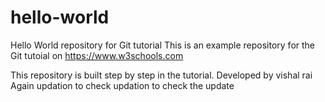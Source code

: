 # hello-world
Hello World repository for Git tutorial
This is an example repository for the Git tutoial on https://www.w3schools.com

This repository is built step by step in the tutorial.
Developed by vishal rai
Again updation to check
updation to check the update
